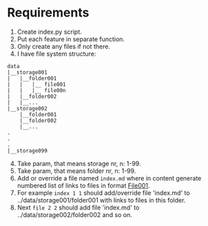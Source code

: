 # Requirements

1. Create index.py script.
2. Put each feature in separate function.
3. Only create any files if not there.
4. I have file system structure:

```plaintext
data
|__storage001
|   |__folder001
|   |   |__ file001
|   |   |__ file00n
|   |__folder002
|   |__...
|__storage002
    |__folder001
    |__folder002
    |__...
.
.
.
|__storage099
```

4. Take param, that means storage nr, n: 1-99.
5. Take param, that means folder nr, n: 1-99.
6. Add or override a file named `index.md` where in content generate numbered list of links to files in format [File001](file001.md).
7. For example `index 1 1` should add/override file 'index.md' to ../data/storage001/folder001 with links to files in this folder.
8. Next `file 2 2` should add file 'index.md' to ../data/storage002/folder002 and so on.
